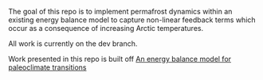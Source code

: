 The goal of this repo is to implement permafrost dynamics within an existing energy balance model to capture non-linear feedback terms
which occur as a consequence of increasing Arctic temperatures. 

All work is currently on the dev branch.

Work presented in this repo is built off [An energy balance model for paleoclimate transitions](https://doi.org/10.5194/cp-15-493-2019)
